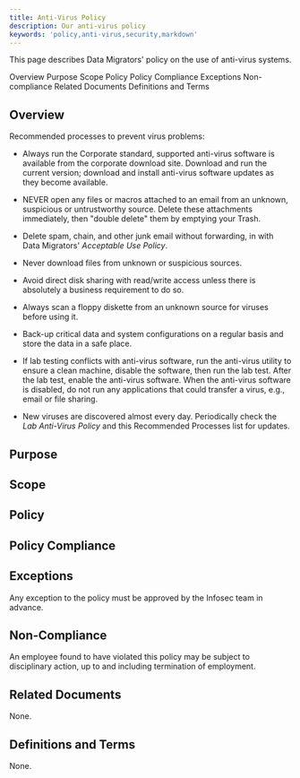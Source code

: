 ```yaml
---
title: Anti-Virus Policy
description: Our anti-virus policy
keywords: 'policy,anti-virus,security,markdown'
---
```


<PageDescription>

This page describes Data Migrators' policy on the use of anti-virus systems.

</PageDescription>

<AnchorLinks>
  <AnchorLink>Overview</AnchorLink>
  <AnchorLink>Purpose</AnchorLink>
  <AnchorLink>Scope</AnchorLink>
  <AnchorLink>Policy</AnchorLink>
  <AnchorLink>Policy Compliance</AnchorLink>
  <AnchorLink>Exceptions</AnchorLink>
  <AnchorLink>Non-compliance</AnchorLink>
  <AnchorLink>Related Documents</AnchorLink>
  <AnchorLink>Definitions and Terms</AnchorLink>
</AnchorLinks>

## Overview

Recommended processes to prevent virus problems:

-   Always run the Corporate standard, supported anti-virus software is
    available from the corporate download site. Download and run the
    current version; download and install anti-virus software updates as
    they become available.

-   NEVER open any files or macros attached to an email from an unknown,
    suspicious or untrustworthy source. Delete these attachments
    immediately, then "double delete" them by emptying your Trash.

-   Delete spam, chain, and other junk email without forwarding, in with
    Data Migrators' *Acceptable Use Policy*.

-   Never download files from unknown or suspicious sources.

-   Avoid direct disk sharing with read/write access unless there is
    absolutely a business requirement to do so.

-   Always scan a floppy diskette from an unknown source for viruses
    before using it.

-   Back-up critical data and system configurations on a regular basis
    and store the data in a safe place.

-   If lab testing conflicts with anti-virus software, run the
    anti-virus utility to ensure a clean machine, disable the software,
    then run the lab test. After the lab test, enable the anti-virus
    software. When the anti-virus software is disabled, do not run any
    applications that could transfer a virus, e.g., email or file
    sharing.

-   New viruses are discovered almost every day. Periodically check the
    *Lab Anti-Virus Policy* and this Recommended Processes list for
    updates.

## Purpose

## Scope

## Policy

## Policy Compliance

## Exceptions

Any exception to the policy must be approved by the Infosec team in
advance.

## Non-Compliance

An employee found to have violated this policy may be subject to
disciplinary action, up to and including termination of employment.

## Related Documents

None.

## Definitions and Terms

None.
